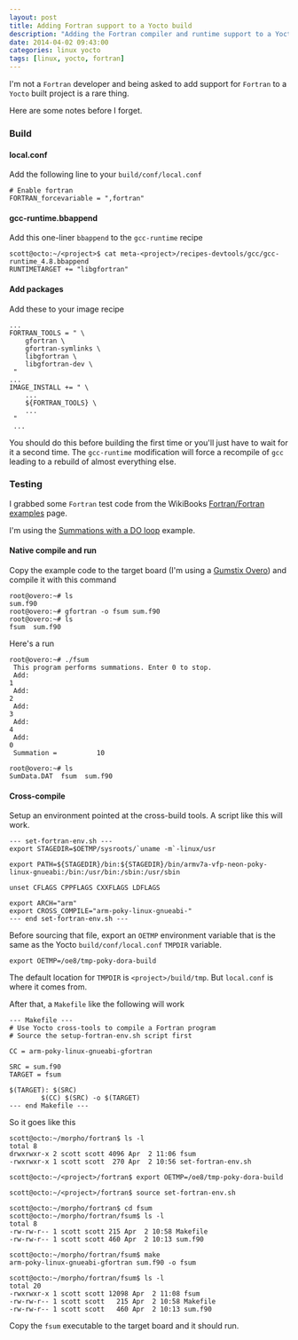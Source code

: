 ```yaml
---
layout: post
title: Adding Fortran support to a Yocto build
description: "Adding the Fortran compiler and runtime support to a Yocto build"
date: 2014-04-02 09:43:00
categories: linux yocto
tags: [linux, yocto, fortran]
---
```


I'm not a `Fortran` developer and being asked to add support for `Fortran`
to a `Yocto` built project is a rare thing.

Here are some notes before I forget.

### Build

#### local.conf

Add the following line to your `build/conf/local.conf`

    # Enable fortran
    FORTRAN_forcevariable = ",fortran"
 
#### gcc-runtime.bbappend

Add this one-liner `bbappend` to the `gcc-runtime` recipe

    scott@octo:~/<project>$ cat meta-<project>/recipes-devtools/gcc/gcc-runtime_4.8.bbappend
    RUNTIMETARGET += "libgfortran"

#### Add packages

Add these to your image recipe

    ...
    FORTRAN_TOOLS = " \
        gfortran \
        gfortran-symlinks \
        libgfortran \
        libgfortran-dev \
     "
    ...
    IMAGE_INSTALL += " \
        ...
        ${FORTRAN_TOOLS} \
        ...
     "
     ...

You should do this before building the first time or you'll just have to
wait for it a second time. The `gcc-runtime` modification will force a
recompile of `gcc` leading to a rebuild of almost everything else.

### Testing

I grabbed some `Fortran` test code from the WikiBooks 
[Fortran/Fortran examples][fortran-wikibook-examples] page.

I'm using the [Summations with a DO loop][summations-example] example.

#### Native compile and run

Copy the example code to the target board (I'm using a [Gumstix Overo][overo])
and compile it with this command

    root@overo:~# ls
    sum.f90
    root@overo:~# gfortran -o fsum sum.f90
    root@overo:~# ls
    fsum  sum.f90

Here's a run

    root@overo:~# ./fsum
     This program performs summations. Enter 0 to stop.
     Add:
    1
     Add:
    2
     Add:
    3
     Add:
    4
     Add:
    0
     Summation =          10
 
    root@overo:~# ls
    SumData.DAT  fsum  sum.f90

#### Cross-compile

Setup an environment pointed at the cross-build tools. A script like this will
work.

    --- set-fortran-env.sh ---
    export STAGEDIR=$OETMP/sysroots/`uname -m`-linux/usr

    export PATH=${STAGEDIR}/bin:${STAGEDIR}/bin/armv7a-vfp-neon-poky-linux-gnueabi:/bin:/usr/bin:/sbin:/usr/sbin

    unset CFLAGS CPPFLAGS CXXFLAGS LDFLAGS

    export ARCH="arm"
    export CROSS_COMPILE="arm-poky-linux-gnueabi-"
    --- end set-fortran-env.sh ---

Before sourcing that file, export an `OETMP` environment variable that is the
same as the Yocto `build/conf/local.conf` `TMPDIR` variable.

    export OETMP=/oe8/tmp-poky-dora-build

The default location for `TMPDIR` is `<project>/build/tmp`. But `local.conf` is
where it comes from.

After that, a `Makefile` like the following will work

    --- Makefile ---
    # Use Yocto cross-tools to compile a Fortran program
    # Source the setup-fortran-env.sh script first
    
    CC = arm-poky-linux-gnueabi-gfortran
    
    SRC = sum.f90
    TARGET = fsum
    
    $(TARGET): $(SRC)
            $(CC) $(SRC) -o $(TARGET)
    --- end Makefile ---


So it goes like this

    scott@octo:~/morpho/fortran$ ls -l
    total 8
    drwxrwxr-x 2 scott scott 4096 Apr  2 11:06 fsum
    -rwxrwxr-x 1 scott scott  270 Apr  2 10:56 set-fortran-env.sh

    scott@octo:~/<project>/fortran$ export OETMP=/oe8/tmp-poky-dora-build

    scott@octo:~/<project>/fortran$ source set-fortran-env.sh

    scott@octo:~/morpho/fortran$ cd fsum
    scott@octo:~/morpho/fortran/fsum$ ls -l
    total 8
    -rw-rw-r-- 1 scott scott 215 Apr  2 10:58 Makefile
    -rw-rw-r-- 1 scott scott 460 Apr  2 10:13 sum.f90

    scott@octo:~/morpho/fortran/fsum$ make
    arm-poky-linux-gnueabi-gfortran sum.f90 -o fsum

    scott@octo:~/morpho/fortran/fsum$ ls -l
    total 20
    -rwxrwxr-x 1 scott scott 12098 Apr  2 11:08 fsum
    -rw-rw-r-- 1 scott scott   215 Apr  2 10:58 Makefile
    -rw-rw-r-- 1 scott scott   460 Apr  2 10:13 sum.f90


Copy the `fsum` executable to the target board and it should run.


[fortran-wikibook-examples]: http://en.wikibooks.org/wiki/Fortran/Fortran_examples
[summations-example]: http://en.wikibooks.org/wiki/Fortran/Fortran_examples#Summations_with_a_DO_loop
[overo]: https://store.gumstix.com/index.php/category/33/